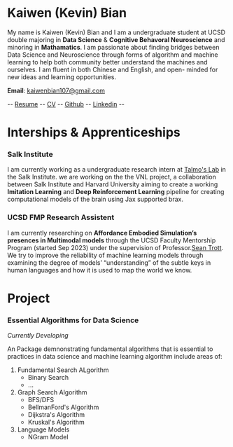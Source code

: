 # Kaiwen (Kevin) Bian

My name is Kaiwen (Kevin) Bian and I am a undergraduate student at UCSD double majoring in **Data Science** & **Cognitive Behavoral Neuroscience** and minoring in **Mathamatics**. I am passionate about finding bridges between Data Science and Neuroscience through forms of algorithm and machine learning to help both community better understand the machines and ourselves. I am fluent in both Chinese and English, and open- minded for new ideas and learning opportunities.

**Email**: [kaiwenbian107@gmail.com](kaiwenbian107@gmail.com)

-- [Resume](assets/Kaiwen%20Bian%20Resume%202024:2:14.pdf) -- [CV](assets/Kaiwen%20Bian%20CV%202024:Feb:12.pdf) -- [Github](https://github.com/KevinBian107) -- [Linkedin](https://www.linkedin.com/in/kbian107/) --

# Interships & Apprenticeships
### Salk Institute
I am currently working as a undergraduate research intern at [Talmo's Lab](https://talmolab.org/) in the Salk Institute. we are working on the the VNL project, a collaboration between Salk Institute and Harvard University aiming to create a working **Imitation Learning** and **Deep Reinforcement Learning** pipeline for creating computational models of the brain using Jax supported brax.

### UCSD FMP Research Assistent
I am currently researching on **Affordance Embodied Simulation’s presences in Multimodal models** through the UCSD Faculty Mentorship Program (started Sep 2023) under the supervision of Professor.[Sean Trott](https://seantrott.github.io/). We try to improve the reliability of machine learning models through examining the degree of models’ “understanding” of the subtle keys in human languages and how it is used to map the world we know.

# Project
### Essential Algorithms for Data Science
_Currently Developing_

An Package demnonstrating fundamental algorithms that is essential to practices in data science and machine learning algorithm include areas of:
1. Fundamental Search ALgorithm
    - Binary Search
    - ...
2. Graph Search Algorithm
    - BFS/DFS
    - BellmanFord's Algorithm
    - Dijkstra's Algorithm
    - Kruskal's Algorithm
3. Language Models
    - NGram Model
